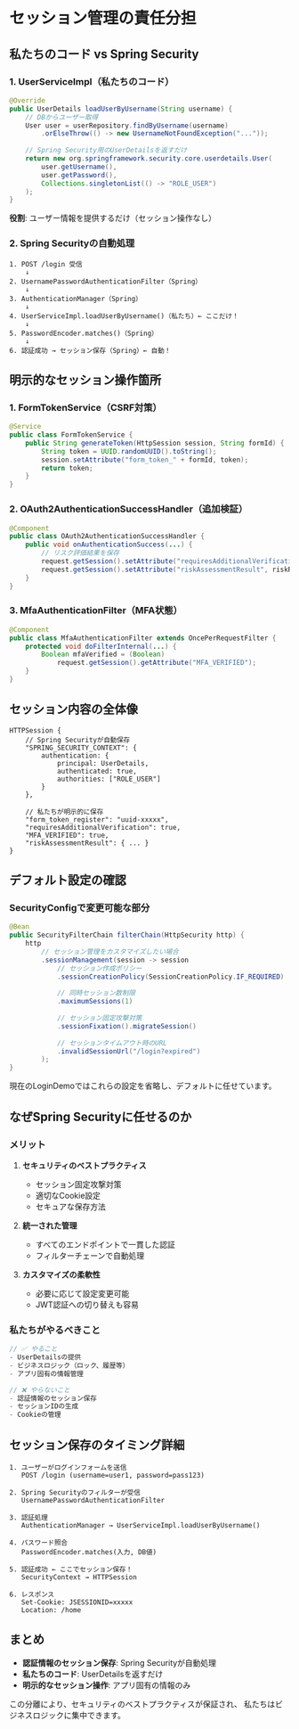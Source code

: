 # セッション管理の責任分担

## 私たちのコード vs Spring Security

### 1. UserServiceImpl（私たちのコード）

```java
@Override
public UserDetails loadUserByUsername(String username) {
    // DBからユーザー取得
    User user = userRepository.findByUsername(username)
        .orElseThrow(() -> new UsernameNotFoundException("..."));
    
    // Spring Security用のUserDetailsを返すだけ
    return new org.springframework.security.core.userdetails.User(
        user.getUsername(),
        user.getPassword(),
        Collections.singletonList(() -> "ROLE_USER")
    );
}
```

**役割**: ユーザー情報を提供するだけ（セッション操作なし）

### 2. Spring Securityの自動処理

```
1. POST /login 受信
    ↓
2. UsernamePasswordAuthenticationFilter（Spring）
    ↓
3. AuthenticationManager（Spring）
    ↓
4. UserServiceImpl.loadUserByUsername()（私たち）← ここだけ！
    ↓
5. PasswordEncoder.matches()（Spring）
    ↓
6. 認証成功 → セッション保存（Spring）← 自動！
```

## 明示的なセッション操作箇所

### 1. FormTokenService（CSRF対策）

```java
@Service
public class FormTokenService {
    public String generateToken(HttpSession session, String formId) {
        String token = UUID.randomUUID().toString();
        session.setAttribute("form_token_" + formId, token);
        return token;
    }
}
```

### 2. OAuth2AuthenticationSuccessHandler（追加検証）

```java
@Component
public class OAuth2AuthenticationSuccessHandler {
    public void onAuthenticationSuccess(...) {
        // リスク評価結果を保存
        request.getSession().setAttribute("requiresAdditionalVerification", true);
        request.getSession().setAttribute("riskAssessmentResult", riskResult);
    }
}
```

### 3. MfaAuthenticationFilter（MFA状態）

```java
@Component
public class MfaAuthenticationFilter extends OncePerRequestFilter {
    protected void doFilterInternal(...) {
        Boolean mfaVerified = (Boolean) 
            request.getSession().getAttribute("MFA_VERIFIED");
    }
}
```

## セッション内容の全体像

```
HTTPSession {
    // Spring Securityが自動保存
    "SPRING_SECURITY_CONTEXT": {
        authentication: {
            principal: UserDetails,
            authenticated: true,
            authorities: ["ROLE_USER"]
        }
    },
    
    // 私たちが明示的に保存
    "form_token_register": "uuid-xxxxx",
    "requiresAdditionalVerification": true,
    "MFA_VERIFIED": true,
    "riskAssessmentResult": { ... }
}
```

## デフォルト設定の確認

### SecurityConfigで変更可能な部分

```java
@Bean
public SecurityFilterChain filterChain(HttpSecurity http) {
    http
        // セッション管理をカスタマイズしたい場合
        .sessionManagement(session -> session
            // セッション作成ポリシー
            .sessionCreationPolicy(SessionCreationPolicy.IF_REQUIRED)
            
            // 同時セッション数制限
            .maximumSessions(1)
            
            // セッション固定攻撃対策
            .sessionFixation().migrateSession()
            
            // セッションタイムアウト時のURL
            .invalidSessionUrl("/login?expired")
        );
}
```

現在のLoginDemoではこれらの設定を省略し、デフォルトに任せています。

## なぜSpring Securityに任せるのか

### メリット

1. **セキュリティのベストプラクティス**
   - セッション固定攻撃対策
   - 適切なCookie設定
   - セキュアな保存方法

2. **統一された管理**
   - すべてのエンドポイントで一貫した認証
   - フィルターチェーンで自動処理

3. **カスタマイズの柔軟性**
   - 必要に応じて設定変更可能
   - JWT認証への切り替えも容易

### 私たちがやるべきこと

```java
// ✅ やること
- UserDetailsの提供
- ビジネスロジック（ロック、履歴等）
- アプリ固有の情報管理

// ❌ やらないこと
- 認証情報のセッション保存
- セッションIDの生成
- Cookieの管理
```

## セッション保存のタイミング詳細

```
1. ユーザーがログインフォームを送信
   POST /login (username=user1, password=pass123)

2. Spring Securityのフィルターが受信
   UsernamePasswordAuthenticationFilter

3. 認証処理
   AuthenticationManager → UserServiceImpl.loadUserByUsername()

4. パスワード照合
   PasswordEncoder.matches(入力, DB値)

5. 認証成功 ← ここでセッション保存！
   SecurityContext → HTTPSession
   
6. レスポンス
   Set-Cookie: JSESSIONID=xxxxx
   Location: /home
```

## まとめ

- **認証情報のセッション保存**: Spring Securityが自動処理
- **私たちのコード**: UserDetailsを返すだけ
- **明示的なセッション操作**: アプリ固有の情報のみ

この分離により、セキュリティのベストプラクティスが保証され、
私たちはビジネスロジックに集中できます。